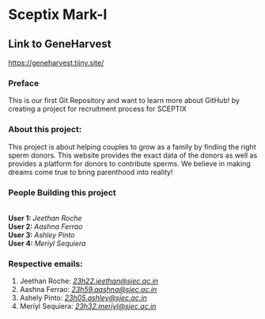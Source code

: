 # Sceptix Mark-I

## Link to GeneHarvest
https://geneharvest.tiiny.site/
### Preface
This is our first Git Repository and want to learn more about GitHub! by creating a project for recruitment process for SCEPTIX

### About this project:
This project is about helping couples to grow as a family by finding the right sperm donors. This website provides the exact data of the donors as well as provides a platform for donors to contribute sperms. We believe in making dreams come true to bring parenthood into reality!

### People Building this project
<br>
<b> User 1:  </b> <i> Jeethan Roche </i> <br>
<b> User 2: </b> <i> Aashna Ferrao </i> <br>
<b> User 3: </b> <i> Ashley Pinto </i> <br>
<b> User 4: </b> <i> Meriyl Sequiera </i>

### Respective emails:
1. Jeethan Roche: <i> 23h22.jeethan@sjec.ac.in </i> <br>
2. Aashna Ferrao: <i> 23h59.aashna@sjec.ac.in </i> <br>
3. Ashely Pinto: <i> 23h05.ashley@sjec.ac.in </i> <br>
4. Meriyl Sequiera: <i> 23h32.meriyl@sjec.ac.in </i> <br>

